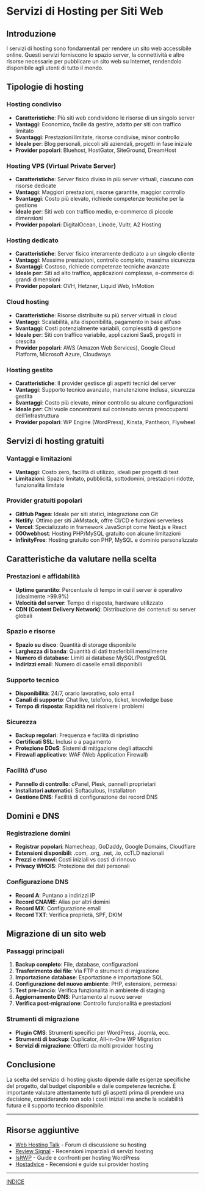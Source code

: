 # Servizi di Hosting per Siti Web

## Introduzione
I servizi di hosting sono fondamentali per rendere un sito web accessibile online. Questi servizi forniscono lo spazio server, la connettività e altre risorse necessarie per pubblicare un sito web su Internet, rendendolo disponibile agli utenti di tutto il mondo.

## Tipologie di hosting

### Hosting condiviso
- **Caratteristiche**: Più siti web condividono le risorse di un singolo server
- **Vantaggi**: Economico, facile da gestire, adatto per siti con traffico limitato
- **Svantaggi**: Prestazioni limitate, risorse condivise, minor controllo
- **Ideale per**: Blog personali, piccoli siti aziendali, progetti in fase iniziale
- **Provider popolari**: Bluehost, HostGator, SiteGround, DreamHost

### Hosting VPS (Virtual Private Server)
- **Caratteristiche**: Server fisico diviso in più server virtuali, ciascuno con risorse dedicate
- **Vantaggi**: Maggiori prestazioni, risorse garantite, maggior controllo
- **Svantaggi**: Costo più elevato, richiede competenze tecniche per la gestione
- **Ideale per**: Siti web con traffico medio, e-commerce di piccole dimensioni
- **Provider popolari**: DigitalOcean, Linode, Vultr, A2 Hosting

### Hosting dedicato
- **Caratteristiche**: Server fisico interamente dedicato a un singolo cliente
- **Vantaggi**: Massime prestazioni, controllo completo, massima sicurezza
- **Svantaggi**: Costoso, richiede competenze tecniche avanzate
- **Ideale per**: Siti ad alto traffico, applicazioni complesse, e-commerce di grandi dimensioni
- **Provider popolari**: OVH, Hetzner, Liquid Web, InMotion

### Cloud hosting
- **Caratteristiche**: Risorse distribuite su più server virtuali in cloud
- **Vantaggi**: Scalabilità, alta disponibilità, pagamento in base all'uso
- **Svantaggi**: Costi potenzialmente variabili, complessità di gestione
- **Ideale per**: Siti con traffico variabile, applicazioni SaaS, progetti in crescita
- **Provider popolari**: AWS (Amazon Web Services), Google Cloud Platform, Microsoft Azure, Cloudways

### Hosting gestito
- **Caratteristiche**: Il provider gestisce gli aspetti tecnici del server
- **Vantaggi**: Supporto tecnico avanzato, manutenzione inclusa, sicurezza gestita
- **Svantaggi**: Costo più elevato, minor controllo su alcune configurazioni
- **Ideale per**: Chi vuole concentrarsi sul contenuto senza preoccuparsi dell'infrastruttura
- **Provider popolari**: WP Engine (WordPress), Kinsta, Pantheon, Flywheel

## Servizi di hosting gratuiti

### Vantaggi e limitazioni
- **Vantaggi**: Costo zero, facilità di utilizzo, ideali per progetti di test
- **Limitazioni**: Spazio limitato, pubblicità, sottodomini, prestazioni ridotte, funzionalità limitate

### Provider gratuiti popolari
- **GitHub Pages**: Ideale per siti statici, integrazione con Git
- **Netlify**: Ottimo per siti JAMstack, offre CI/CD e funzioni serverless
- **Vercel**: Specializzato in framework JavaScript come Next.js e React
- **000webhost**: Hosting PHP/MySQL gratuito con alcune limitazioni
- **InfinityFree**: Hosting gratuito con PHP, MySQL e dominio personalizzato

## Caratteristiche da valutare nella scelta

### Prestazioni e affidabilità
- **Uptime garantito**: Percentuale di tempo in cui il server è operativo (idealmente >99.9%)
- **Velocità del server**: Tempo di risposta, hardware utilizzato
- **CDN (Content Delivery Network)**: Distribuzione dei contenuti su server globali

### Spazio e risorse
- **Spazio su disco**: Quantità di storage disponibile
- **Larghezza di banda**: Quantità di dati trasferibili mensilmente
- **Numero di database**: Limiti ai database MySQL/PostgreSQL
- **Indirizzi email**: Numero di caselle email disponibili

### Supporto tecnico
- **Disponibilità**: 24/7, orario lavorativo, solo email
- **Canali di supporto**: Chat live, telefono, ticket, knowledge base
- **Tempo di risposta**: Rapidità nel risolvere i problemi

### Sicurezza
- **Backup regolari**: Frequenza e facilità di ripristino
- **Certificati SSL**: Inclusi o a pagamento
- **Protezione DDoS**: Sistemi di mitigazione degli attacchi
- **Firewall applicativo**: WAF (Web Application Firewall)

### Facilità d'uso
- **Pannello di controllo**: cPanel, Plesk, pannelli proprietari
- **Installatori automatici**: Softaculous, Installatron
- **Gestione DNS**: Facilità di configurazione dei record DNS

## Domini e DNS

### Registrazione domini
- **Registrar popolari**: Namecheap, GoDaddy, Google Domains, Cloudflare
- **Estensioni disponibili**: .com, .org, .net, .io, ccTLD nazionali
- **Prezzi e rinnovi**: Costi iniziali vs costi di rinnovo
- **Privacy WHOIS**: Protezione dei dati personali

### Configurazione DNS
- **Record A**: Puntano a indirizzi IP
- **Record CNAME**: Alias per altri domini
- **Record MX**: Configurazione email
- **Record TXT**: Verifica proprietà, SPF, DKIM

## Migrazione di un sito web

### Passaggi principali
1. **Backup completo**: File, database, configurazioni
2. **Trasferimento dei file**: Via FTP o strumenti di migrazione
3. **Importazione database**: Esportazione e importazione SQL
4. **Configurazione del nuovo ambiente**: PHP, estensioni, permessi
5. **Test pre-lancio**: Verifica funzionalità in ambiente di staging
6. **Aggiornamento DNS**: Puntamento al nuovo server
7. **Verifica post-migrazione**: Controllo funzionalità e prestazioni

### Strumenti di migrazione
- **Plugin CMS**: Strumenti specifici per WordPress, Joomla, ecc.
- **Strumenti di backup**: Duplicator, All-in-One WP Migration
- **Servizi di migrazione**: Offerti da molti provider hosting

## Conclusione
La scelta del servizio di hosting giusto dipende dalle esigenze specifiche del progetto, dal budget disponibile e dalle competenze tecniche. È importante valutare attentamente tutti gli aspetti prima di prendere una decisione, considerando non solo i costi iniziali ma anche la scalabilità futura e il supporto tecnico disponibile.

---

## Risorse aggiuntive
- [Web Hosting Talk](https://www.webhostingtalk.com/) - Forum di discussione su hosting
- [Review Signal](https://reviewsignal.com/webhosting) - Recensioni imparziali di servizi hosting
- [IsItWP](https://www.isitwp.com/hosting/) - Guide e confronti per hosting WordPress
- [Hostadvice](https://hostadvice.com/) - Recensioni e guide sui provider hosting

---
[INDICE](README.md)